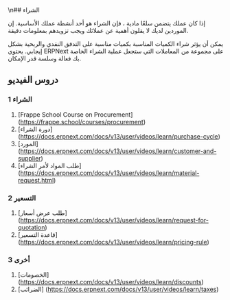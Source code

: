\n## الشراء

إذا كان عملك يتضمن سلعًا مادية ، فإن الشراء هو أحد أنشطة عملك الأساسية. إن الموردين لديك لا يقلون أهمية عن عملائك ويجب تزويدهم بمعلومات دقيقة.

يمكن أن يؤثر شراء الكميات المناسبة بكميات مناسبة على التدفق النقدي والربحية بشكل إيجابي. يحتوي ERPNext على مجموعة من المعاملات التي ستجعل عملية الشراء الخاصة بك فعالة وسلسة قدر الإمكان.

## دروس الفيديو

### 1 الشراء

1. [Frappe School Course on Procurement] (https://frappe.school/courses/procurement)
2. [دورة الشراء] (https://docs.erpnext.com/docs/v13/user/videos/learn/purchase-cycle)
3. [المورد] (https://docs.erpnext.com/docs/v13/user/videos/learn/customer-and-supplier)
4. [طلب المواد لأمر الشراء] (https://docs.erpnext.com/docs/v13/user/videos/learn/material-request.html)

### 2 التسعير

1. [طلب عرض أسعار] (https://docs.erpnext.com/docs/v13/user/videos/learn/request-for-quotation)
2. [قاعدة التسعير] (https://docs.erpnext.com/docs/v13/user/videos/learn/pricing-rule)

### 3 أخرى

1. [الخصومات] (https://docs.erpnext.com/docs/v13/user/videos/learn/discounts)
2. [الضرائب] (https://docs.erpnext.com/docs/v13/user/videos/learn/taxes)